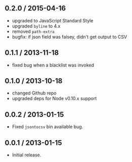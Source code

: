 0.2.0 / 2015-04-16
------------------
- upgraded to JavaScript Standard Style
- upgraded `byline` to 4.x
- removed `path-extra`
- bugfix: if json field was falsey, didn't get output to CSV

0.1.1 / 2013-11-18
------------------
* fixed bug when a blacklist was invoked

0.1.0 / 2013-10-18
------------------
* changed Github repo
* upgraded deps for Node v0.10.x support

0.0.2 / 2013-01-15
------------------
* Fixed `jsontocsv` bin available bug.

0.0.1 / 2013-01-15
------------------
* Initial release.
